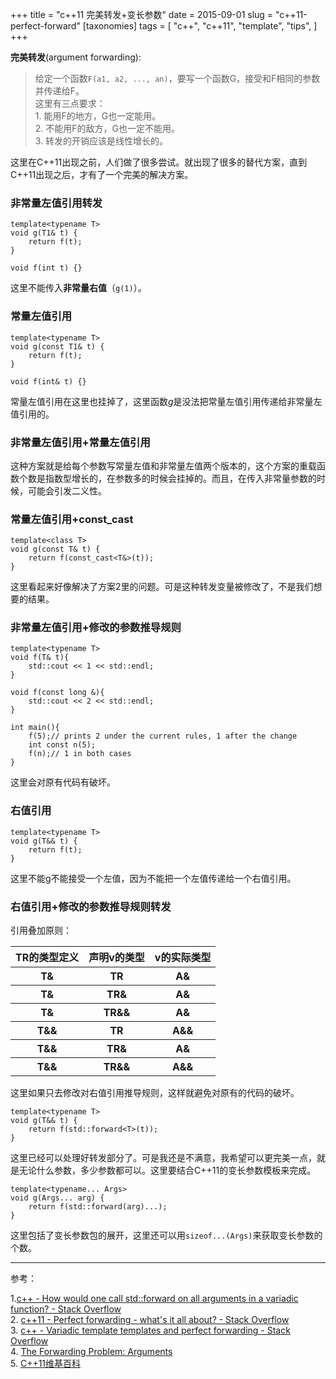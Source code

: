 +++
title = "c++11 完美转发+变长参数"
date = 2015-09-01
slug = "c++11-perfect-forward"
[taxonomies]
tags = [
  "c++",
  "c++11",
  "template",
  "tips",
]
+++

<div class="article_content" id="article_contents_inner_4362677855" dir="ltr">
						<p><strong>完美转发</strong>(argument forwarding):</p>

<blockquote>
  <p>给定一个函数<code>F(a1, a2, ..., an)</code>，要写一个函数G，接受和F相同的参数并传递给F。 <br>
  这里有三点要求： <br>
  1. 能用F的地方，G也一定能用。 <br>
  2. 不能用F的敌方，G也一定不能用。 <br>
  3. 转发的开销应该是线性增长的。</p>
</blockquote>

<p>这里在C++11出现之前，人们做了很多尝试。就出现了很多的替代方案，直到C++11出现之后，才有了一个完美的解决方案。</p>

<h3>非常量左值引用转发</h3>

<pre style="max-width: 1241px; overflow: auto;"><code>template&lt;typename T&gt;
void g(T1&amp; t) {
    return f(t);
}

void f(int t) {}
</code></pre>

<p>这里不能传入<strong>非常量右值</strong>（<code>g(1)</code>）。</p>

<h3>常量左值引用</h3>

<pre style="max-width: 1241px; overflow: auto;"><code>template&lt;typename T&gt;
void g(const T1&amp; t) {
    return f(t);
}

void f(int&amp; t) {}
</code></pre>

<p>常量左值引用在这里也挂掉了，这里函数<em>g</em>是没法把常量左值引用传递给非常量左值引用的。</p>

<h3>非常量左值引用+常量左值引用</h3>

<p>这种方案就是给每个参数写常量左值和非常量左值两个版本的，这个方案的重载函数个数是指数型增长的，在参数多的时候会挂掉的。而且，在传入非常量参数的时候，可能会引发二义性。</p>

<h3>常量左值引用+const_cast</h3>

<pre style="max-width: 1241px; overflow: auto;"><code>template&lt;class T&gt;
void g(const T&amp; t) {
    return f(const_cast&lt;T&amp;&gt;(t));
}
</code></pre>

<p>这里看起来好像解决了方案2里的问题。可是这种转发变量被修改了，不是我们想要的结果。</p>

<h3>非常量左值引用+修改的参数推导规则</h3>

<pre style="max-width: 1241px; overflow: auto;"><code>template&lt;typename T&gt;
void f(T&amp; t){
    std::cout &lt;&lt; 1 &lt;&lt; std::endl;
}

void f(const long &amp;){
    std::cout &lt;&lt; 2 &lt;&lt; std::endl;
}

int main(){
    f(5);// prints 2 under the current rules, 1 after the change
    int const n(5);
    f(n);// 1 in both cases
}
</code></pre>

<p>这里会对原有代码有破坏。</p>

<h3>右值引用</h3>

<pre style="max-width: 1241px; overflow: auto;"><code>template&lt;typename T&gt;
void g(T&amp;&amp; t) {
    return f(t);
}
</code></pre>

<p>这里不能g不能接受一个左值，因为不能把一个左值传递给一个右值引用。</p>

<h3>右值引用+修改的参数推导规则转发</h3>

<p>引用叠加原则：</p>

<table><tbody><tr><th>TR的类型定义</th><th>声明v的类型</th><th>v的实际类型</th></tr><tr><th>T&amp;</th><th>TR</th><th>A&amp;</th></tr><tr><th>T&amp;</th><th>TR&amp;</th><th>A&amp;</th></tr><tr><th>T&amp;</th><th>TR&amp;&amp;</th><th>A&amp;</th></tr><tr><th>T&amp;&amp;</th><th>TR</th><th>A&amp;&amp;</th></tr><tr><th>T&amp;&amp;</th><th>TR&amp;</th><th>A&amp;</th></tr><tr><th>T&amp;&amp;</th><th>TR&amp;&amp;</th><th>A&amp;&amp;</th></tr></tbody></table><p>这里如果只去修改对右值引用推导规则，这样就避免对原有的代码的破坏。</p>

<pre style="max-width: 1241px; overflow: auto;"><code>template&lt;typename T&gt;
void g(T&amp;&amp; t) {
    return f(std::forward&lt;T&gt;(t));
}
</code></pre>

<p>这里已经可以处理好转发部分了。可是我还是不满意，我希望可以更完美一点，就是无论什么参数，多少参数都可以。这里要结合C++11的变长参数模板来完成。</p>

<pre style="max-width: 1241px; overflow: auto;"><code>template&lt;typename... Args&gt;
void g(Args... arg) {
    return f(std::forward(arg)...);
}
</code></pre>

<p>这里包括了变长参数包的展开，这里还可以用<code>sizeof...(Args)</code>来获取变长参数的个数。</p>

<hr><p>参考：</p>

<p>1.<a href="http://stackoverflow.com/questions/6486432/variadic-template-templates-and-perfect-forwarding" target="_blank" class="underlink bluelink" tabindex="-1">c++ - How would one call std::forward on all arguments in a variadic function? - Stack Overflow</a> <br>
2. <a href="http://stackoverflow.com/questions/6829241/perfect-forwarding-whats-it-all-about" target="_blank" class="underlink bluelink" tabindex="-1">c++11 - Perfect forwarding - what's it all about? - Stack Overflow</a> <br>
3. <a href="http://stackoverflow.com/questions/6486432/variadic-template-templates-and-perfect-forwarding" target="_blank" class="underlink bluelink" tabindex="-1">c++ - Variadic template templates and perfect forwarding - Stack Overflow</a> <br>
4. <a href="http://www.open-std.org/jtc1/sc22/wg21/docs/papers/2002/n1385.htm" target="_blank" class="underlink bluelink" tabindex="-1">The Forwarding Problem: Arguments</a> <br>
5. <a href="http://zh.wikipedia.org/wiki/C%2B%2B11#.E5.8F.B3.E5.80.BC.E5.BC.95.E7.94.A8.E5.92.8Cmove.E8.AA.9E.E6.84.8F" target="_blank" class="underlink bluelink" tabindex="-1">C++11维基百科</a></p>